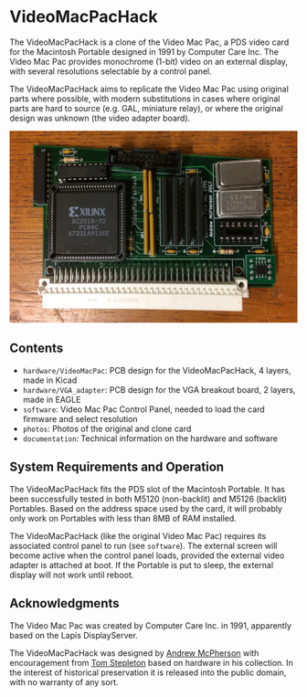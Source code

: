 # VideoMacPacHack

The VideoMacPacHack is a clone of the Video Mac Pac, a PDS video card for the Macintosh Portable designed in 1991 by Computer Care Inc. The Video Mac Pac provides monochrome (1-bit) video on an external display, with several resolutions selectable by a control panel.

The VideoMacPacHack aims to replicate the Video Mac Pac using original parts where possible, with modern substitutions in  cases where original parts are hard to source (e.g. GAL, miniature relay), or where the original design was unknown (the video adapter board).

![VideoMacPacHack](photos/VideoMacPacHack_small.jpg)

## Contents

* `hardware/VideoMacPac`: PCB design for the VideoMacPacHack, 4 layers, made in Kicad
* `hardware/VGA_adapter`: PCB design for the VGA breakout board, 2 layers, made in EAGLE
* `software`: Video Mac Pac Control Panel, needed to load the card firmware and select resolution
* `photos`: Photos of the original and clone card
* `documentation`: Technical information on the hardware and software

## System Requirements and Operation

The VideoMacPacHack fits the PDS slot of the Macintosh Portable. It has been successfully tested in both M5120 (non-backlit) and M5126 (backlit) Portables. Based on the address space used by the card, it will probably only work on Portables with less than 8MB of RAM installed.

The VideoMacPacHack (like the original Video Mac Pac) requires its associated control panel to run (see `software`). The external screen will become active when the control panel loads, provided the external video adapter is attached at boot. If the Portable is put to sleep, the external display will not work until reboot.

## Acknowledgments

The Video Mac Pac was created by Computer Care Inc. in 1991, apparently based on the Lapis DisplayServer.

The VideoMacPacHack was designed by [Andrew McPherson](https://github.com/apmcpherson) with encouragement from [Tom Stepleton](https://github.com/stepleton) based on hardware in his collection. In the interest of historical preservation it is released into the public domain, with no warranty of any sort.